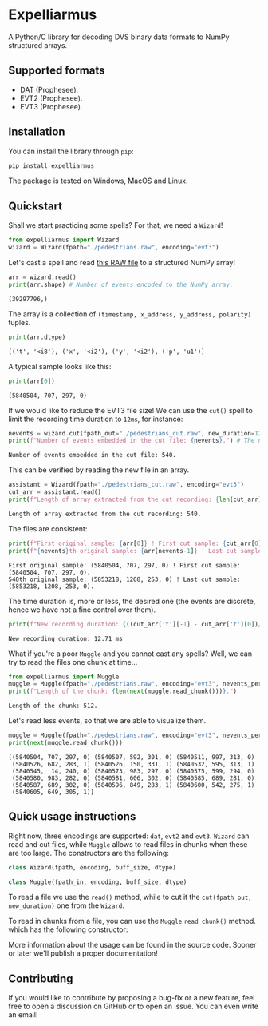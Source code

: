 # Expelliarmus 
A Python/C library for decoding DVS binary data formats to NumPy structured arrays.

## Supported formats
- DAT (Prophesee).
- EVT2 (Prophesee).
- EVT3 (Prophesee). 

## Installation 

You can install the library through `pip`:
```bash
pip install expelliarmus 
```

The package is tested on Windows, MacOS and Linux.

## Quickstart

Shall we start practicing some spells? For that, we need a `Wizard`!


```python
from expelliarmus import Wizard
wizard = Wizard(fpath="./pedestrians.raw", encoding="evt3")
```

Let's cast a spell and read [this RAW file](https://dataset.prophesee.ai/index.php/s/fB7xvMpE136yakl/download) to a structured NumPy array! 


```python
arr = wizard.read()
print(arr.shape) # Number of events encoded to the NumPy array.
```

    (39297796,)


The array is a collection of `(timestamp, x_address, y_address, polarity)` tuples. 


```python
print(arr.dtype)
```

    [('t', '<i8'), ('x', '<i2'), ('y', '<i2'), ('p', 'u1')]


A typical sample looks like this:


```python
print(arr[0])
```

    (5840504, 707, 297, 0)


If we would like to reduce the EVT3 file size! We can use the `cut()` spell to limit the recording time duration to `12ms`, for instance:


```python
nevents = wizard.cut(fpath_out="./pedestrians_cut.raw", new_duration=12)
print(f"Number of events embedded in the cut file: {nevents}.") # The number of events embedded in the output file.
```

    Number of events embedded in the cut file: 540.


This can be verified by reading the new file in an array.


```python
assistant = Wizard(fpath="./pedestrians_cut.raw", encoding="evt3")
cut_arr = assistant.read()
print(f"Length of array extracted from the cut recording: {len(cut_arr)}.")
```

    Length of array extracted from the cut recording: 540.


The files are consistent:


```python
print(f"First original sample: {arr[0]} ! First cut sample: {cut_arr[0]}.")
print(f"{nevents}th original sample: {arr[nevents-1]} ! Last cut sample: {cut_arr[-1]}.")
```

    First original sample: (5840504, 707, 297, 0) ! First cut sample: (5840504, 707, 297, 0).
    540th original sample: (5853218, 1208, 253, 0) ! Last cut sample: (5853218, 1208, 253, 0).


The time duration is, more or less, the desired one (the events are discrete, hence we have not a fine control over them).


```python
print(f"New recording duration: {((cut_arr['t'][-1] - cut_arr['t'][0])/1000):.2f} ms") 
```

    New recording duration: 12.71 ms


What if you're a poor `Muggle` and you cannot cast any spells? Well, we can try to read the files one chunk at time...


```python
from expelliarmus import Muggle
muggle = Muggle(fpath="./pedestrians.raw", encoding="evt3", nevents_per_chunk=512)
print(f"Length of the chunk: {len(next(muggle.read_chunk()))}.")
```

    Length of the chunk: 512.


Let's read less events, so that we are able to visualize them.


```python
muggle = Muggle(fpath="./pedestrians.raw", encoding="evt3", nevents_per_chunk=16)
print(next(muggle.read_chunk()))
```

    [(5840504, 707, 297, 0) (5840507, 592, 301, 0) (5840511, 997, 313, 0)
     (5840526, 682, 283, 1) (5840526, 150, 331, 1) (5840532, 595, 313, 1)
     (5840545,  14, 240, 0) (5840573, 983, 297, 0) (5840575, 599, 294, 0)
     (5840580, 983, 282, 0) (5840581, 606, 302, 0) (5840585, 689, 281, 0)
     (5840587, 689, 302, 0) (5840596, 849, 283, 1) (5840600, 542, 275, 1)
     (5840605, 649, 305, 1)]


## Quick usage instructions

Right now, three encodings are supported: `dat`, `evt2` and `evt3`. `Wizard` can read and cut files, while `Muggle` allows to read files in chunks when these are too large. The constructors are the following:

```python 
class Wizard(fpath, encoding, buff_size, dtype)
```
```python
class Muggle(fpath_in, encoding, buff_size, dtype)
```

To read a file we use the `read()` method, while to cut it the `cut(fpath_out, new_duration)` one from the `Wizard`.

To read in chunks from a file, you can use the `Muggle` `read_chunk()` method. which has the following constructor: 

More information about the usage can be found in the source code. Sooner or later we'll publish a proper documentation! 

## Contributing

If you would like to contribute by proposing a bug-fix or a new feature, feel free to open a discussion on GitHub or to open an issue. You can even write an email!
